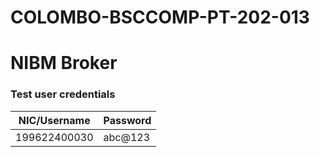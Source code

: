 # COLOMBO-BSCCOMP-PT-202-013

# NIBM Broker

### Test user credentials

| NIC/Username | Password |
| ------ | ------ |
| 199622400030 | abc@123 |
